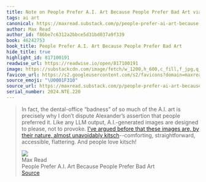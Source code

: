 ```yaml
---
title: Note on People Prefer A.I. Art Because People Prefer Bad Art via Max Read
tags: ai art
canonical: https://maxread.substack.com/p/people-prefer-ai-art-because-people
author: Max Read
author_id: f86be7c6312a2bbce5d31bd037a9f339
book: 46242753
book_title: People Prefer A.I. Art Because People Prefer Bad Art
hide_title: true
highlight_id: 817100191
readwise_url: https://readwise.io/open/817100191
image: https://substackcdn.com/image/fetch/w_1200,h_600,c_fill,f_jpg,q_auto:good,fl_progressive:steep,g_auto/https%3A%2F%2Fsubstack-post-media.s3.amazonaws.com%2Fpublic%2Fimages%2F6c6bf81e-710b-4eb7-a82f-63855dac69d4_1482x728.png
favicon_url: https://s2.googleusercontent.com/s2/favicons?domain=maxread.substack.com
source_emoji: "\U0001F310"
source_url: https://maxread.substack.com/p/people-prefer-ai-art-because-people#:~:text=In%20fact%2C%20the,people%20love%20kitsch%21
serial_number: 2024.NTE.220
---
```

> In fact, the dental-office “badness” of so much of the A.I. art is precisely why I don’t dispute Alexander’s assertion that people preferred it. Like any LLM output, A.I.-generated images are designed to please, not to provoke. [I’ve argued before that these images are, by their nature, almost unavoidably kitsch](https://maxread.substack.com/p/what-ai-art-spiral-images-tell-us)--comforting, straightforward, accessible, flattering. And people love kitsch!
> <div class="quoteback-footer"><div class="quoteback-avatar"><img class="mini-favicon" src="https://s2.googleusercontent.com/s2/favicons?domain=maxread.substack.com"></div><div class="quoteback-metadata"><div class="metadata-inner"><span style="display:none">FROM:</span><div aria-label="Max Read" class="quoteback-author"> Max Read</div><div aria-label="People Prefer A.I. Art Because People Prefer Bad Art" class="quoteback-title"> People Prefer A.I. Art Because People Prefer Bad Art</div></div></div><div class="quoteback-backlink"><a target="_blank" aria-label="go to the full text of this quotation" rel="noopener" href="https://maxread.substack.com/p/people-prefer-ai-art-because-people#:~:text=In%20fact%2C%20the,people%20love%20kitsch%21" class="quoteback-arrow"> Source</a></div></div>